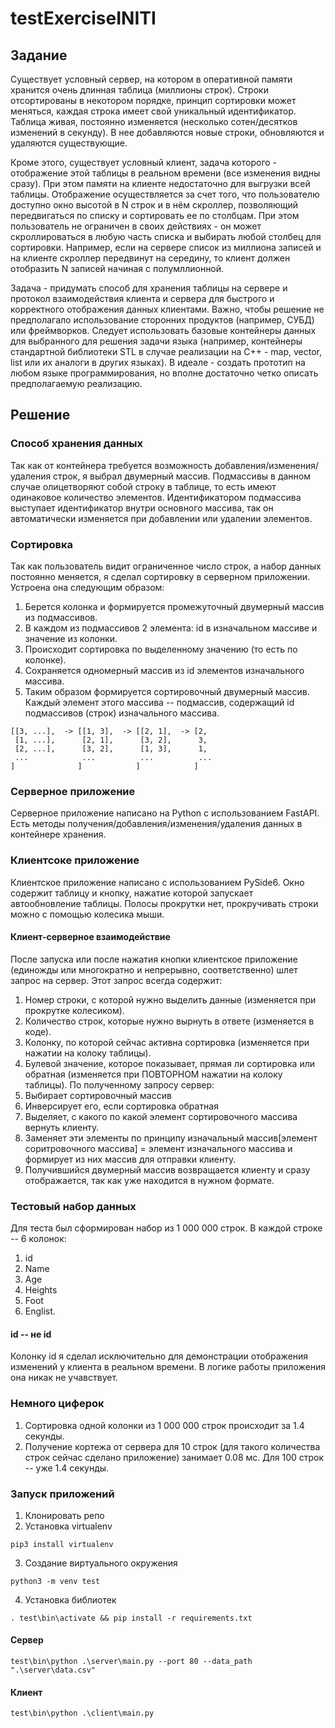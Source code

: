 # testExerciseINITI
## Задание
Существует условный сервер, на котором в оперативной памяти хранится очень длинная таблица (миллионы строк).
Строки отсортированы в некотором порядке, принцип сортировки может меняться, каждая строка имеет свой уникальный идентификатор.
Таблица живая, постоянно изменяется (несколько сотен/десятков изменений в секунду). В нее добавляются новые строки, обновляются и удаляются существующие.

Кроме этого, существует условный клиент, задача которого - отображение этой таблицы в реальном времени (все изменения видны сразу). При этом памяти на клиенте недостаточно для выгрузки всей таблицы.
Отображение осуществляется за счет того, что пользователю доступно окно высотой в N строк и в нём скроллер, позволяющий передвигаться по списку и сортировать ее по столбцам. При этом пользователь не ограничен в своих действиях - он может скроллироваться в любую часть списка и выбирать любой столбец для сортировки. Например, если на сервере список из миллиона записей и на клиенте скроллер передвинут на середину, то клиент должен отобразить N записей начиная с полумллионной.

Задача - придумать способ для хранения таблицы на сервере и протокол взаимодействия клиента и сервера для быстрого и корректного отображения данных клиентами. Важно, чтобы решение не предполагало использование сторонних продуктов (например, СУБД) или фреймворков. Следует использовать базовые контейнеры данных для выбранного для решения задачи языка (например, контейнеры стандартной библиотеки STL в случае реализации на C++ - map, vector, list или их аналоги в других языках).
В идеале - создать прототип на любом языке программирования, но вполне достаточно четко описать предполагаемую реализацию.
## Решение
### Способ хранения данных
Так как от контейнера требуется возможность добавления/изменения/удаления строк, я выбрал двумерный массив. Подмассивы в данном случае олицетворяют собой строку в таблице, то есть имеют одинаковое количество элементов. Идентификатором подмассива выступает идентификатор внутри основного массива, так он автоматически изменяется при добавлении или удалении элементов.
### Сортировка
Так как пользователь видит ограниченное число строк, а набор данных постоянно меняется, я сделал сортировку в серверном приложении. Устроена она следующим образом:
1. Берется колонка и формируется промежуточный двумерный массив из подмассивов.
2. В каждом из подмассивов 2 элемента: id в изначальном массиве и значение из колонки.
3. Происходит сортировка по выделенному значению (то есть по колонке).
4. Сохраняется одномерный массив из id элементов изначального массива.
5. Таким образом формируется сортировочный двумерный массив. Каждый элемент этого массива -- подмассив, содержащий id подмассивов (строк) изначального массива.
```
[[3, ...],  -> [[1, 3],  -> [[2, 1],  -> [2,
 [1, ...],      [2, 1],      [3, 2],      3,      
 [2, ...],      [3, 2],      [1, 3],      1,      
 ...            ...          ...          ...          
]              ]            ]            ]
```
### Серверное приложение
Серверное приложение написано на Python с использованием FastAPI. Есть методы получения/добавления/изменения/удаления данных в контейнере хранения.
### Клиентсоке приложение
Клиентское приложение написано с использованием PySide6. Окно содержит таблицу и кнопку, нажатие которой запускает автообновление таблицы. Полосы прокрутки нет, прокручивать строки можно с помощью колесика мыши.
#### Клиент-серверное взаимодействие
После запуска или после нажатия кнопки клиентское приложение (единожды или многократно и непрерывно, соответственно) шлет запрос на сервер. Этот запрос всегда содержит: 
1. Номер строки, с которой нужно выделить данные (изменяется при прокрутке колесиком).
2. Количество строк, которые нужно вырнуть в ответе (изменяется в коде).
3. Колонку, по которой сейчас активна сортировка (изменяется при нажатии на колоку таблицы).
4. Булевой значение, которое показывает, прямая ли сортировка или обратная (изменяется при ПОВТОРНОМ нажатии на колоку таблицы).
По полученному запросу сервер:
1. Выбирает сортировочный массив
2. Инверсирует его, если сортировка обратная
3. Выделяет, с какого по какой элемент сортировочного массива вернуть клиенту.
4. Заменяет эти элементы по принципу изначальный массив[элемент соритровочного массива] = элемент изначального массива и формирует из них массив для отправки клиенту.
5. Получившийся двумерный массив возвращается клиенту и сразу отображается, так как уже находится в нужном формате.
### Тестовый набор данных
Для теста был сформирован набор из 1 000 000 строк. В каждой строке -- 6 колонок:
1. id
2. Name
3. Age
4. Heights
5. Foot
6. Englist.
#### id -- не id
Колонку id я сделал исключительно для демонстрации отображения изменений у клиента в реальном времени. В логике работы приложения она никак не учавствует.
### Немного циферок
1. Сортировка одной колонки из 1 000 000 строк происходит за 1.4 секунды.
2. Получение кортежа от сервера для 10 строк (для такого количества строк сейчас сделано приложение) занимает 0.08 мс. Для 100 строк -- уже 1.4 секунды.
### Запуск приложений
1. Клонировать репо
2. Установка virtualenv
```
pip3 install virtualenv
```
3. Создание виртуального окружения
```
python3 -m venv test
```
4. Установка библиотек
```
. test\bin\activate && pip install -r requirements.txt
```
#### Сервер
```
test\bin\python .\server\main.py --port 80 --data_path ".\server\data.csv"
```
#### Клиент
```
test\bin\python .\client\main.py
```
